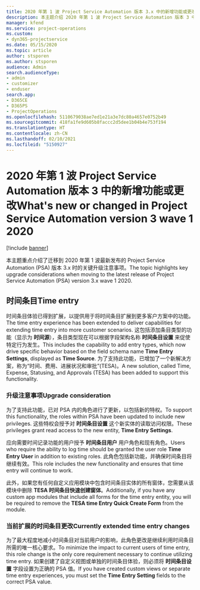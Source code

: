 ```yaml
---
title: 2020 年第 1 波 Project Service Automation 版本 3.x 中的新增功能或更改
description: 本主题介绍 2020 年第 1 波 Project Service Automation 版本 3 中的新增功能和更改。
manager: kfend
ms.service: project-operations
ms.custom:
- dyn365-projectservice
ms.date: 05/15/2020
ms.topic: article
author: stsporen
ms.author: stsporen
audience: Admin
search.audienceType:
- admin
- customizer
- enduser
search.app:
- D365CE
- D365PS
- ProjectOperations
ms.openlocfilehash: 5110679038ae7ed1e21a3e7dc80a4657e0752b49
ms.sourcegitcommit: 418fa1fe9d605b8faccc2d5dee1b04b4e753f194
ms.translationtype: HT
ms.contentlocale: zh-CN
ms.lasthandoff: 02/10/2021
ms.locfileid: "5150927"
---
```

# <a name="whats-new-or-changed-in-project-service-automation-version-3-wave-1-2020"></a><span data-ttu-id="cb8d3-103">2020 年第 1 波 Project Service Automation 版本 3 中的新增功能或更改</span><span class="sxs-lookup"><span data-stu-id="cb8d3-103">What's new or changed in Project Service Automation version 3 wave 1 2020</span></span>

[!include [banner](../includes/psa-now-project-operations.md)]

<span data-ttu-id="cb8d3-104">本主题重点介绍了迁移到 2020 年第 1 波最新发布的 Project Service Automation (PSA) 版本 3.x 时的关键升级注意事项。</span><span class="sxs-lookup"><span data-stu-id="cb8d3-104">The topic highlights key upgrade considerations when moving to the latest release of Project Service Automation (PSA) version 3.x wave 1 2020.</span></span>

## <a name="time-entry"></a><span data-ttu-id="cb8d3-105">时间条目</span><span class="sxs-lookup"><span data-stu-id="cb8d3-105">Time entry</span></span>
<span data-ttu-id="cb8d3-106">时间条目体验已得到扩展，以提供用于将时间条目扩展到更多客户方案中的功能。</span><span class="sxs-lookup"><span data-stu-id="cb8d3-106">The time entry experience has been extended to deliver capabilities for extending time entry into more customer scenarios.</span></span> <span data-ttu-id="cb8d3-107">这包括添加条目类型的功能（显示为 **时间源**），条目类型现在可以根据字段架构名称 **时间条目设置** 来促使特定行为发生。</span><span class="sxs-lookup"><span data-stu-id="cb8d3-107">This includes the capability to add entry types, which now drive specific behavior based on the field schema name **Time Entry Settings**, displayed as **Time Source**.</span></span> <span data-ttu-id="cb8d3-108">为了支持此功能，已增加了一个新解决方案，称为“时间、费用、进展状况和审批”(TESA)。</span><span class="sxs-lookup"><span data-stu-id="cb8d3-108">A new solution, called Time, Expense, Statusing, and Approvals (TESA) has been added to support this functionality.</span></span>

### <a name="upgrade-consideration"></a><span data-ttu-id="cb8d3-109">升级注意事项</span><span class="sxs-lookup"><span data-stu-id="cb8d3-109">Upgrade consideration</span></span>
<span data-ttu-id="cb8d3-110">为了支持此功能，已对 PSA 内的角色进行了更新，以包括新的特权。</span><span class="sxs-lookup"><span data-stu-id="cb8d3-110">To support this functionality, the roles within PSA have been updated to include new privileges.</span></span> <span data-ttu-id="cb8d3-111">这些特权会授予对 **时间条目设置** 这个新实体的读取访问权限。</span><span class="sxs-lookup"><span data-stu-id="cb8d3-111">These privileges grant read access to the new entity, **Time Entry Settings**.</span></span>

<span data-ttu-id="cb8d3-112">应向需要时间记录功能的用户授予 **时间条目用户** 用户角色和现有角色。</span><span class="sxs-lookup"><span data-stu-id="cb8d3-112">Users who require the ability to log time should be granted the user role **Time Entry User** in addition to existing roles.</span></span> <span data-ttu-id="cb8d3-113">此角色包括新功能，并确保时间条目将继续有效。</span><span class="sxs-lookup"><span data-stu-id="cb8d3-113">This role includes the new functionality and ensures that time entry will continue to work.</span></span>

<span data-ttu-id="cb8d3-114">此外，如果您有任何自定义应用模块中包含时间条目实体的所有窗体，您需要从该模块中删除 **TESA 时间条目快速创建窗体**。</span><span class="sxs-lookup"><span data-stu-id="cb8d3-114">Additionally, if you have any custom app modules that include all forms for the time entry entity, you will be required to remove the **TESA time Entry Quick Create Form** from the module.</span></span>

### <a name="currently-extended-time-entry-changes"></a><span data-ttu-id="cb8d3-115">当前扩展的时间条目更改</span><span class="sxs-lookup"><span data-stu-id="cb8d3-115">Currently extended time entry changes</span></span>
<span data-ttu-id="cb8d3-116">为了最大程度地减小时间条目对当前用户的影响，此角色更改是继续利用时间条目所需的唯一核心要求。</span><span class="sxs-lookup"><span data-stu-id="cb8d3-116">To minimize the impact to current users of time entry, this role change is the only core requirement necessary to continue utilizing time entry.</span></span> <span data-ttu-id="cb8d3-117">如果创建了自定义视图或单独的时间条目体验，则必须将 **时间条目设置** 字段设置为正确的 PSA 值。</span><span class="sxs-lookup"><span data-stu-id="cb8d3-117">If you have created custom views or separate time entry experiences, you must set the **Time Entry Setting** fields to the correct PSA value.</span></span>
